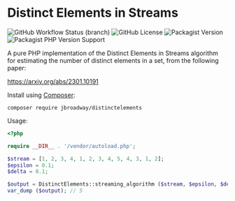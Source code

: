 # Distinct Elements in Streams

![GitHub Workflow Status (branch)](https://img.shields.io/github/actions/workflow/status/jbroadway/distinctelements/ci.yml?branch=master)
![GitHub License](https://img.shields.io/github/license/jbroadway/distinctelements)
![Packagist Version](https://img.shields.io/packagist/v/jbroadway/distinctelements)
![Packagist PHP Version Support](https://img.shields.io/packagist/php-v/jbroadway/distinctelements)

A pure PHP implementation of the Distinct Elements in Streams algorithm for estimating
the number of distinct elements in a set, from the following paper:

https://arxiv.org/abs/2301.10191

Install using [Composer](https://getcomposer.org/):

```
composer require jbroadway/distinctelements
```

Usage:

```php
<?php

require __DIR__ . '/vendor/autoload.php';

$stream = [1, 2, 3, 4, 1, 2, 3, 4, 5, 4, 3, 1, 2];
$epsilon = 0.1;
$delta = 0.1;

$output = DistinctElements::streaming_algorithm ($stream, $epsilon, $delta);
var_dump ($output); // 5
```

